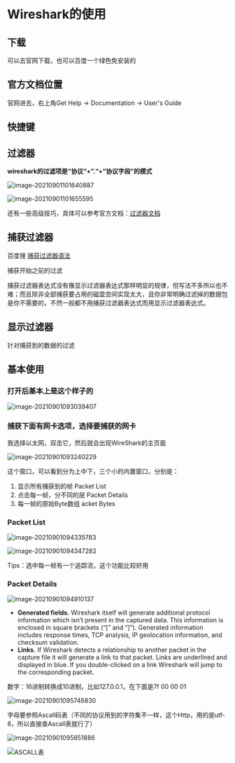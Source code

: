 #  Wireshark的使用

## 下载

可以去官网下载，也可以百度一个绿色免安装的

## 官方文档位置

官网进去，右上角Get Help -> Documentation -> User's Guide

## 快捷键

## 过滤器

**wireshark的过滤项是“协议“+”.“+”协议字段”的模式**

![image-20210901101640887](Imag/image-20210901101640887.png)

![image-20210901101655595](Imag/image-20210901101655595.png)

还有一些高级技巧，具体可以参考官方文档：[过滤器文档](https://www.wireshark.org/docs/wsug_html/#ChAdvShowPacketBytes)

## 捕获过滤器

百度搜 [捕获过滤器语法](https://www.baidu.com/s?ie=UTF-8&wd=%E6%8D%95%E8%8E%B7%E8%BF%87%E6%BB%A4%E5%99%A8%E8%AF%AD%E6%B3%95)

捕获开始之前的过滤

捕获过滤器表达式没有像显示过滤器表达式那样明显的规律，但写法不多所以也不难；而且除非全部捕获要占用的磁盘空间实现太大，且你非常明确过滤掉的数据包是你不需要的，不然一般都不用捕获过滤器表达式而用显示过滤器表达式。

## 显示过滤器

针对捕获到的数据的过滤

## 基本使用

### 打开后基本上是这个样子的

![image-20210901093039407](Imag/image-20210901093039407.png)

### 捕获下面有网卡选项，选择要捕获的网卡

我选择以太网，双击它，然后就会出现WireShark的主页面

![image-20210901093240229](Imag/image-20210901093240229.png)

这个窗口，可以看到分为上中下，三个小的内置窗口，分别是：

1. 显示所有捕获到的帧  Packet List
2. 点击每一帧，分不同的层  Packet Details
3. 每一帧的原始Byte数组  acket Bytes

### Packet List

![image-20210901094335783](Imag/image-20210901094335783.png)

![image-20210901094347282](Imag/image-20210901094347282.png)

Tips：选中每一帧有一个追踪流，这个功能比较好用

### Packet Details

![image-20210901094910137](Imag/image-20210901094910137.png)

- **Generated fields.** Wireshark itself will generate additional protocol information which isn’t present in the captured data. This information is enclosed in square brackets (“[” and “]”). Generated information includes response times, TCP analysis, IP geolocation information, and checksum validation.
- **Links.** If Wireshark detects a relationship to another packet in the capture file it will generate a link to that packet. Links are underlined and displayed in blue. If you double-clicked on a link Wireshark will jump to the corresponding packet. 

数字：16进制转换成10进制，比如127.0.0.1，在下面是7f 00 00 01

![image-20210901095746830](Imag/image-20210901095746830.png)

字母要参照Ascall码表（不同的协议用到的字符集不一样，这个Http，用的是utf-8，所以直接查Ascall表就行了）

![image-20210901095851886](Imag/image-20210901095851886.png)

![ASCALL表](../../01——三技/03资料/00杂项/ASCALL表.png)